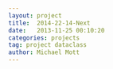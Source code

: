 ```yaml
---
layout: project
title:  2014-22-14-Next
date:   2013-11-25 00:10:20
categories: projects
tag: project dataclass
author: Michael Mott
---
```

